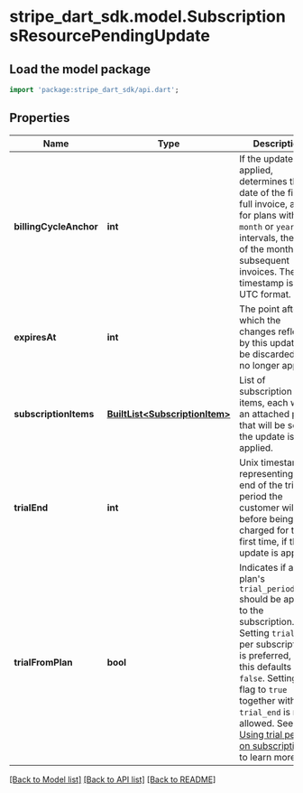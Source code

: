 # stripe_dart_sdk.model.SubscriptionsResourcePendingUpdate

## Load the model package
```dart
import 'package:stripe_dart_sdk/api.dart';
```

## Properties
Name | Type | Description | Notes
------------ | ------------- | ------------- | -------------
**billingCycleAnchor** | **int** | If the update is applied, determines the date of the first full invoice, and, for plans with `month` or `year` intervals, the day of the month for subsequent invoices. The timestamp is in UTC format. | [optional] 
**expiresAt** | **int** | The point after which the changes reflected by this update will be discarded and no longer applied. | 
**subscriptionItems** | [**BuiltList&lt;SubscriptionItem&gt;**](SubscriptionItem.md) | List of subscription items, each with an attached plan, that will be set if the update is applied. | [optional] 
**trialEnd** | **int** | Unix timestamp representing the end of the trial period the customer will get before being charged for the first time, if the update is applied. | [optional] 
**trialFromPlan** | **bool** | Indicates if a plan's `trial_period_days` should be applied to the subscription. Setting `trial_end` per subscription is preferred, and this defaults to `false`. Setting this flag to `true` together with `trial_end` is not allowed. See [Using trial periods on subscriptions](https://stripe.com/docs/billing/subscriptions/trials) to learn more. | [optional] 

[[Back to Model list]](../README.md#documentation-for-models) [[Back to API list]](../README.md#documentation-for-api-endpoints) [[Back to README]](../README.md)


